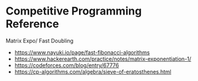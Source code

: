 # Competitive Programming Reference

  Matrix Expo/ Fast Doubling
* https://www.nayuki.io/page/fast-fibonacci-algorithms
* https://www.hackerearth.com/practice/notes/matrix-exponentiation-1/
* https://codeforces.com/blog/entry/67776
* https://cp-algorithms.com/algebra/sieve-of-eratosthenes.html
